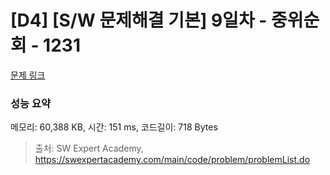 # [D4] [S/W 문제해결 기본] 9일차 - 중위순회 - 1231 

[문제 링크](https://swexpertacademy.com/main/code/problem/problemDetail.do?contestProbId=AV140YnqAIECFAYD) 

### 성능 요약

메모리: 60,388 KB, 시간: 151 ms, 코드길이: 718 Bytes



> 출처: SW Expert Academy, https://swexpertacademy.com/main/code/problem/problemList.do